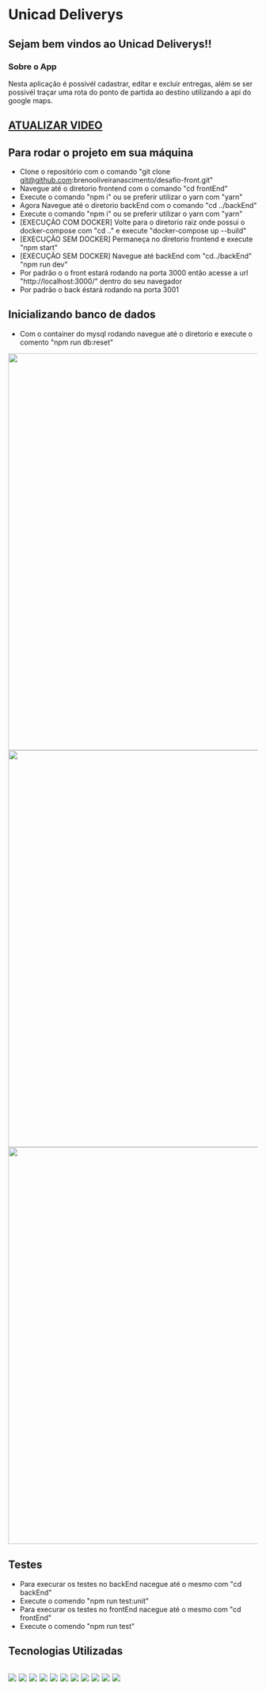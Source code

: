 # Unicad Deliverys
## Sejam bem vindos ao Unicad Deliverys!!

   ### Sobre o App
  Nesta aplicação é possivél cadastrar, editar e excluir entregas, além se ser possivél traçar uma rota
  do ponto de partida ao destino utilizando a api do google maps.
  
  ## <a target="_blank" href="https://www.youtube.com/watch?v=OekaJljtMGg">ATUALIZAR VIDEO</a>
  
## Para rodar o projeto em sua máquina
- Clone o repositório com o comando "git clone git@github.com:brenooliveiranascimento/desafio-front.git"
- Navegue até o diretorio frontend com o comando "cd frontEnd"
- Execute o comando "npm i" ou se preferir utilizar o yarn com "yarn"
- Agora Navegue até o diretorio backEnd com o comando "cd ../backEnd"
- Execute o comando "npm i" ou se preferir utilizar o yarn com "yarn"
- [EXECUÇÃO COM DOCKER] Volte para o diretorio raiz onde possui o docker-compose com "cd .." e execute "docker-compose up --build"
- [EXECUÇÃO SEM DOCKER] Permaneça no diretorio frontend e execute "npm start"
- [EXECUÇÃO SEM DOCKER] Navegue até backEnd com "cd../backEnd" "npm run dev"
- Por padrão o o front estará rodando na porta 3000 então acesse a url "http://localhost:3000/" dentro do seu navegador
- Por padrão o back éstará rodando na porta 3001

## Inicializando banco de dados
- Com o container do mysql rodando navegue até o diretorio e execute o comento "npm run db:reset"

<img src="https://user-images.githubusercontent.com/94801880/218319487-c0c3008d-9155-4fa7-95fd-dec7f1ce9a8e.png" width=800>
<img src="https://user-images.githubusercontent.com/94801880/218319482-dd7495ec-083c-4081-847a-060d8c700668.png" width=800>
<img src="https://user-images.githubusercontent.com/94801880/218319486-a85d85fb-bf2d-47e4-b2cc-bea311227d76.png" width=800>

   
## Testes
- Para execurar os testes no backEnd nacegue até o mesmo com "cd backEnd"
- Execute o comendo "npm run test:unit"
- Para execurar os testes no frontEnd nacegue até o mesmo com "cd frontEnd"
- Execute o comendo "npm run test"

<div>
<h2>Tecnologias Utilizadas<h2>
<img src="https://img.shields.io/badge/node.js%20-%2343853D.svg?&style=for-the-badge&logo=node.js&logoColor=white"/> 
<img src="https://img.shields.io/badge/MySQL-005C84?style=for-the-badge&logo=mysql&logoColor=white"/>
<img src="https://img.shields.io/badge/TypeScript-007ACC?style=for-the-badge&logo=typescript&logoColor=white"/>
<img src="https://img.shields.io/badge/React-20232A?style=for-the-badge&logo=react&logoColor=61DAFB"/>
<img src="https://img.shields.io/badge/Docker-2CA5E0?style=for-the-badge&logo=docker&logoColor=white"/>
<img src="https://img.shields.io/badge/javascript%20-%23323330.svg?&style=for-the-badge&logo=javascript&logoColor=%23F7DF1E"/>
<img src="https://img.shields.io/badge/Express.js-404D59?style=for-the-badge"/>
<img src="https://img.shields.io/badge/Redux-593D88?style=for-the-badge&logo=redux&logoColor=white"/>
<img src="https://img.shields.io/badge/html5%20-%23E34F26.svg?&style=for-the-badge&logo=html5&logoColor=white"/>
<img src="https://img.shields.io/badge/css3%20-%231572B6.svg?&style=for-the-badge&logo=css3&logoColor=white"/>
<img src="https://img.shields.io/badge/git%20-%23F05033.svg?&style=for-the-badge&logo=git&logoColor=white"/> 
</div>
